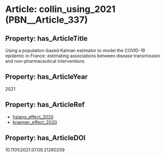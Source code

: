 # Article: __collin_using_2021__ (PBN__Article_337)

## Property: has_ArticleTitle

Using a population-based Kalman estimator to model the COVID-19 epidemic in France: estimating associations between disease transmission and non-pharmaceutical interventions

## Property: has_ArticleYear

2021

## Property: has_ArticleRef

* [hsiang_effect_2020](../Article/PBN__Article_103)
* [kraemer_effect_2020](../Article/PBN__Article_248)

## Property: has_ArticleDOI

10.1101/2021.07.09.21260259

